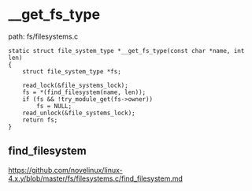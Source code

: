 __get_fs_type
========================================

path: fs/filesystems.c
```
static struct file_system_type *__get_fs_type(const char *name, int len)
{
    struct file_system_type *fs;

    read_lock(&file_systems_lock);
    fs = *(find_filesystem(name, len));
    if (fs && !try_module_get(fs->owner))
        fs = NULL;
    read_unlock(&file_systems_lock);
    return fs;
}
```

find_filesystem
----------------------------------------

https://github.com/novelinux/linux-4.x.y/blob/master/fs/filesystems.c/find_filesystem.md
